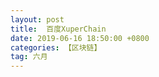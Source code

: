 ```yaml
---
layout: post
title:  百度XuperChain
date: 2019-06-16 18:50:00 +0800
categories: 【区块链】
tag: 六月
---
```





